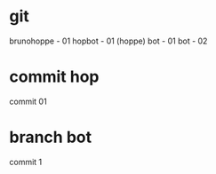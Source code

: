# git
brunohoppe - 01
hopbot - 01 (hoppe)
bot - 01
bot - 02

# commit hop
commit 01
# branch bot
commit 1

